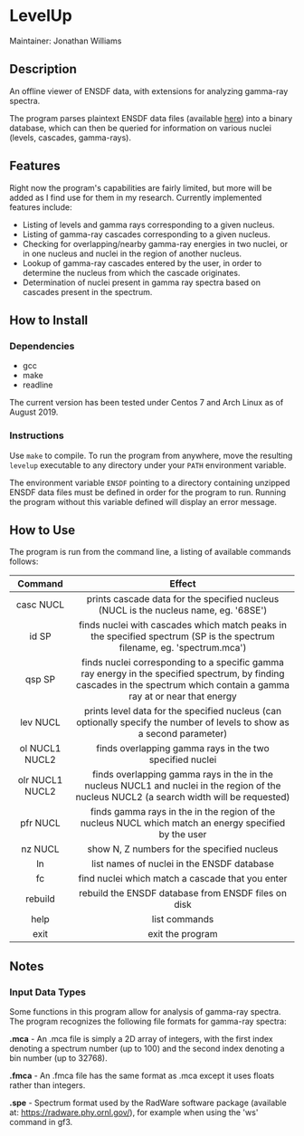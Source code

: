 # **LevelUp**

Maintainer: Jonathan Williams

## Description

An offline viewer of ENSDF data, with extensions for analyzing gamma-ray spectra.

The program parses plaintext ENSDF data files (available [here](https://www.nndc.bnl.gov/ensarchivals/)) into a binary database, which can then be queried for information on various nuclei (levels, cascades, gamma-rays).

## Features

Right now the program's capabilities are fairly limited, but more will be added as I find use for them in my research.  Currently implemented features include:

* Listing of levels and gamma rays corresponding to a given nucleus.
* Listing of gamma-ray cascades corresponding to a given nucleus.
* Checking for overlapping/nearby gamma-ray energies in two nuclei, or in one nucleus and nuclei in the region of another nucleus.
* Lookup of gamma-ray cascades entered by the user, in order to determine the nucleus from which the cascade originates.
* Determination of nuclei present in gamma ray spectra based on cascades present in the spectrum.

## How to Install

### Dependencies

* gcc
* make
* readline

The current version has been tested under Centos 7 and Arch Linux as of August 2019.

### Instructions

Use `make` to compile.  To run the program from anywhere, move the resulting `levelup` executable to any directory under your `PATH` environment variable.

The environment variable `ENSDF` pointing to a directory containing unzipped ENSDF data files must be defined in order for the program to run.  Running the program without this variable defined will display an error message.

## How to Use

The program is run from the command line, a listing of available commands follows:

|**Command**|**Effect**|
|:---:|:---:|
| casc NUCL | prints cascade data for the specified nucleus (NUCL is the nucleus name, eg. '68SE')|
| id SP | finds nuclei with cascades which match peaks in the specified spectrum (SP is the spectrum filename, eg. 'spectrum.mca') |
| qsp SP | finds nuclei corresponding to a specific gamma ray energy in the specified spectrum, by finding cascades in the spectrum which contain a gamma ray at or near that energy |
| lev NUCL | prints level data for the specified nucleus (can optionally specify the number of levels to show as a second parameter) |
| ol NUCL1 NUCL2 | finds overlapping gamma rays in the two specified nuclei |
| olr NUCL1 NUCL2 | finds overlapping gamma rays in the in the nucleus NUCL1 and nuclei in the region of the nucleus NUCL2 (a search width will be requested) |
| pfr NUCL | finds gamma rays in the in the region of the nucleus NUCL which match an energy specified by the user |
| nz NUCL | show N, Z numbers for the specified nucleus |
| ln | list names of nuclei in the ENSDF database |
| fc | find nuclei which match a cascade that you enter |
| rebuild | rebuild the ENSDF database from ENSDF files on disk |
| help | list commands |
| exit | exit the program |


## Notes

### Input Data Types

Some functions in this program allow for analysis of gamma-ray spectra.  The program recognizes the following file formats for gamma-ray spectra:

**.mca** - An .mca file is simply a 2D array of integers, with the first index denoting a spectrum number (up to 100) and the second index denoting a bin number (up to 32768).

**.fmca** - An .fmca file has the same format as .mca except it uses floats rather than integers.

**.spe** -  Spectrum format used by the RadWare software package (available at: https://radware.phy.ornl.gov/), for example when using the 'ws' command in gf3.
